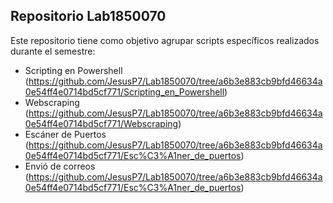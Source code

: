 ## Repositorio Lab1850070

Este repositorio tiene como objetivo agrupar scripts específicos realizados durante el semestre:

- Scripting en Powershell (https://github.com/JesusP7/Lab1850070/tree/a6b3e883cb9bfd46634a0e54ff4e0714bd5cf771/Scripting_en_Powershell)
- Webscraping (https://github.com/JesusP7/Lab1850070/tree/a6b3e883cb9bfd46634a0e54ff4e0714bd5cf771/Webscraping)
- Escáner de Puertos (https://github.com/JesusP7/Lab1850070/tree/a6b3e883cb9bfd46634a0e54ff4e0714bd5cf771/Esc%C3%A1ner_de_puertos)
- Envió de correos (https://github.com/JesusP7/Lab1850070/tree/a6b3e883cb9bfd46634a0e54ff4e0714bd5cf771/Esc%C3%A1ner_de_puertos)
